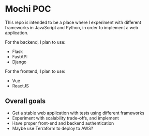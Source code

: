 # Mochi POC

This repo is intended to be a place where I experiment with different frameworks in JavaScript
and Python, in order to implement a web application.

For the backend, I plan to use:
* Flask
* FastAPI
* Django

For the frontend, I plan to use:
* Vue
* ReactJS

## Overall goals
* Get a stable web application with tests using different frameworks
* Experiment with scalability trade-offs, and implement
* Have proper front-end and backend authentication
* Maybe use Terraform to deploy to AWS?
